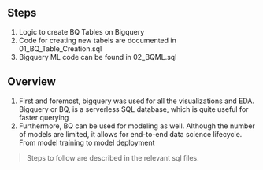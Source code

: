 ## Steps

1. Logic to create BQ Tables on Bigquery
2. Code for creating new tabels are documented in 01_BQ_Table_Creation.sql
3. Bigquery ML code can be found in 02_BQML.sql

## Overview

1. First and foremost, bigquery was used for all the visualizations and EDA. Bigquery or BQ, is a serverless SQL database, which is quite useful for faster querying 
2. Furthermore, BQ can be used for modeling as well. Although the number of models are limited, it allows for end-to-end data science lifecycle. From model training to model deployment

> Steps to follow are described in the relevant sql files.

